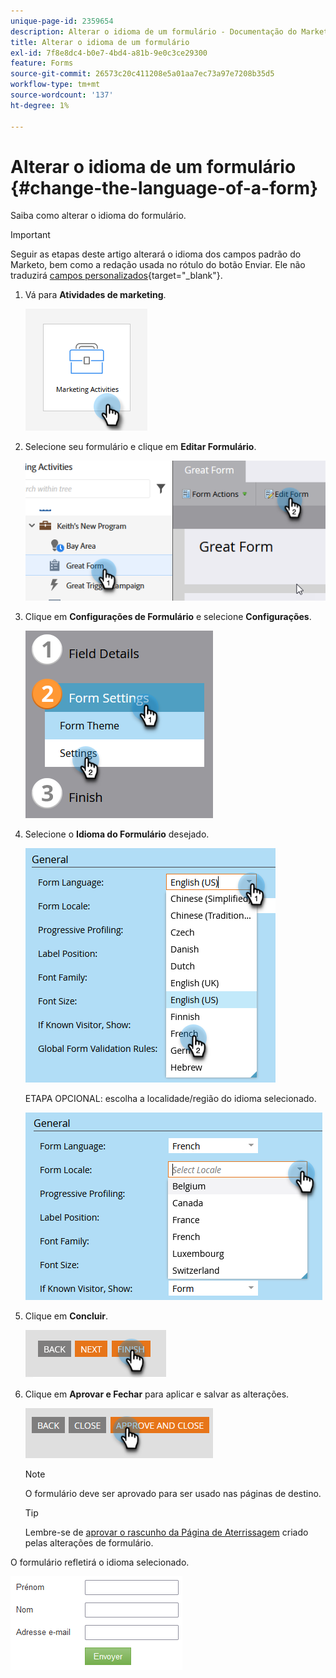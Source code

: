 ```yaml
---
unique-page-id: 2359654
description: Alterar o idioma de um formulário - Documentação do Marketo - Documentação do produto
title: Alterar o idioma de um formulário
exl-id: 7f8e8dc4-b0e7-4bd4-a81b-9e0c3ce29300
feature: Forms
source-git-commit: 26573c20c411208e5a01aa7ec73a97e7208b35d5
workflow-type: tm+mt
source-wordcount: '137'
ht-degree: 1%

---
```


# Alterar o idioma de um formulário {#change-the-language-of-a-form}

Saiba como alterar o idioma do formulário.

>[!IMPORTANT]
>
>Seguir as etapas deste artigo alterará o idioma dos campos padrão do Marketo, bem como a redação usada no rótulo do botão Enviar. Ele não traduzirá [campos personalizados](/help/marketo/product-docs/administration/field-management/create-a-custom-field-in-marketo.md){target="_blank"}.

1. Vá para **Atividades de marketing**.

   ![](assets/change-the-language-of-a-form-1.png)

1. Selecione seu formulário e clique em **Editar Formulário**.

   ![](assets/change-the-language-of-a-form-2.png)

1. Clique em **Configurações de Formulário** e selecione **Configurações**.

   ![](assets/change-the-language-of-a-form-3.png)

1. Selecione o **Idioma do Formulário** desejado.

   ![](assets/change-the-language-of-a-form-4.png)

   ETAPA OPCIONAL: escolha a localidade/região do idioma selecionado.

   ![](assets/change-the-language-of-a-form-5.png)

1. Clique em **Concluir**.

   ![](assets/change-the-language-of-a-form-6.png)

1. Clique em **Aprovar e Fechar** para aplicar e salvar as alterações.

   ![](assets/change-the-language-of-a-form-7.png)

   >[!NOTE]
   >
   >O formulário deve ser aprovado para ser usado nas páginas de destino.

   >[!TIP]
   >
   >Lembre-se de [aprovar o rascunho da Página de Aterrissagem](/help/marketo/product-docs/demand-generation/landing-pages/understanding-landing-pages/approve-unapprove-or-delete-a-landing-page.md) criado pelas alterações de formulário.

O formulário refletirá o idioma selecionado.

![](assets/change-the-language-of-a-form-8.png)
